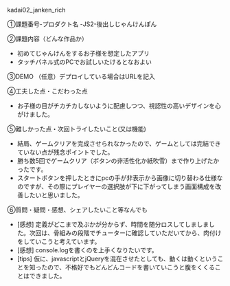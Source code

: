 kadai02_janken_rich

①課題番号-プロダクト名
-JS2-後出しじゃんけんぽん

②課題内容（どんな作品か）
- 初めてじゃんけんをするお子様を想定したアプリ
- タッチパネル式のPCでお試しいたけるとなおよい
 
③DEMO
（任意）デプロイしている場合はURLを記入

④工夫した点・こだわった点
- お子様の目がチカチカしないように配慮しつつ、視認性の高いデザインを心がけました。

⑤難しかった点・次回トライしたいこと(又は機能)
- 結局、ゲームクリアを完成させられなかったので、ゲームとしては完結できていない点が残念ポイントでした。
- 勝ち数5回でゲームクリア（ボタンの非活性化か紙吹雪）まで作り上げたかったです。
- スタートボタンを押したときにpcの手が非表示から画像に切り替わる仕様なのですが、その際にプレイヤーの選択肢が下に下がってしまう画面構成を改善したいと思いました。

⑥質問・疑問・感想、シェアしたいこと等なんでも
- [感想] 定義がどこまで及ぶかが分からず、時間を随分ロスしてしましました。次回は、骨組みの段階でチューターに確認していただいてから、肉付けをしていこうと考えています。
- [感想] console.logを書くのを上手くなりたいです。
- [tips] 仮に、javascriptとjQueryを混在させたとしても、動くは動くということを知ったので、不格好でもどんどんコードを書いていこうと腹をくくることはできました。
